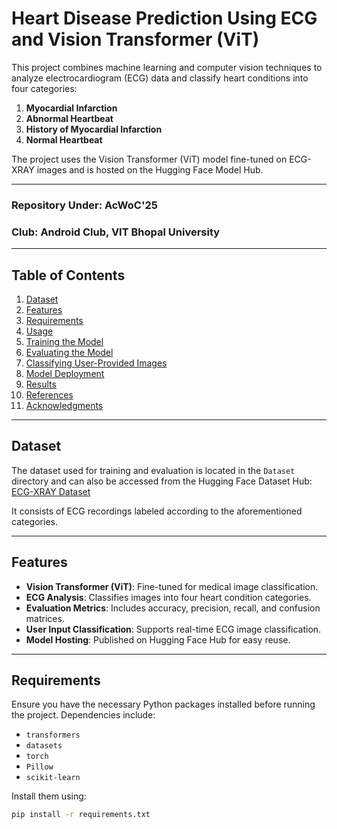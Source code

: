 # Heart Disease Prediction Using ECG and Vision Transformer (ViT)

This project combines machine learning and computer vision techniques to analyze electrocardiogram (ECG) data and classify heart conditions into four categories:

1. **Myocardial Infarction**
2. **Abnormal Heartbeat**
3. **History of Myocardial Infarction**
4. **Normal Heartbeat**

The project uses the Vision Transformer (ViT) model fine-tuned on ECG-XRAY images and is hosted on the Hugging Face Model Hub.

---

### **Repository Under**: AcWoC'25  
### **Club**: Android Club, VIT Bhopal University  

---

## Table of Contents
1. [Dataset](#dataset)
2. [Features](#features)
3. [Requirements](#requirements)
4. [Usage](#usage)
5. [Training the Model](#training-the-model)
6. [Evaluating the Model](#evaluating-the-model)
7. [Classifying User-Provided Images](#classifying-user-provided-images)
8. [Model Deployment](#model-deployment)
9. [Results](#results)
10. [References](#references)
11. [Acknowledgments](#acknowledgments)

---

## Dataset

The dataset used for training and evaluation is located in the `Dataset` directory and can also be accessed from the Hugging Face Dataset Hub:  
[ECG-XRAY Dataset](https://huggingface.co/datasets/sagar27kumar/ECG-XRAY-dataset)

It consists of ECG recordings labeled according to the aforementioned categories.

---

## Features
- **Vision Transformer (ViT)**: Fine-tuned for medical image classification.
- **ECG Analysis**: Classifies images into four heart condition categories.
- **Evaluation Metrics**: Includes accuracy, precision, recall, and confusion matrices.
- **User Input Classification**: Supports real-time ECG image classification.
- **Model Hosting**: Published on Hugging Face Hub for easy reuse.

---

## Requirements

Ensure you have the necessary Python packages installed before running the project. Dependencies include:
- `transformers`
- `datasets`
- `torch`
- `Pillow`
- `scikit-learn`

Install them using:
```bash
pip install -r requirements.txt
